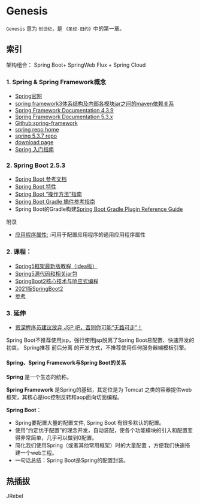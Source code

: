 # Genesis

`Genesis` 意为 `创世纪`，是 `《圣经-旧约》`中的第一章。

## 索引

架构组合：
Spring Boot+ SpringWeb Flux + Spring Cloud

### 1. Spring & Spring Framework概念

- [Spring官网](https://spring.io/)
- [spring framework3体系结构及内部各模块jar之间的maven依赖关系](https://www.cnblogs.com/ywlaker/p/6136625.html)
- [Spring Framework Documentation 4.3.9](https://docs.spring.io/spring-framework/docs/4.3.9.RELEASE/spring-framework-reference/html/overview.html)
- [Spring Framework Documentation 5.3.x](https://docs.spring.io/spring-framework/docs/5.3.x/reference/html/)
- [Github:spring-framework](https://github.com/spring-projects/spring-framework)
- [spring repo home](https://repo.spring.io/webapp/#/home)
- [spring 5.3.7 repo](https://repo.spring.io/webapp/#/artifacts/browse/tree/General/release/org/springframework/spring/5.3.7)
- [download page](https://repo.spring.io/release/org/springframework/spring/5.3.7/)
- [Spring 入门指南](https://spring.io/guides#topical-guides)
  
### 2. Spring Boot 2.5.3
- [Spring Boot 参考文档](https://docs.spring.io/spring-boot/docs/current/reference/html/)
- [Spring Boot 特性](https://docs.spring.io/spring-boot/docs/current/reference/html/features.html#features)  
- [Spring Boot “操作方法”指南](https://docs.spring.io/spring-boot/docs/current/reference/html/howto.html#howto.application)
- [Spring Boot Gradle 插件参考指南](https://docs.spring.io/spring-boot/docs/2.5.3/gradle-plugin/reference/htmlsingle/)
- Spring Boot的Gradle构建[Spring Boot Gradle Plugin Reference Guide](https://docs.spring.io/spring-boot/docs/2.5.3/gradle-plugin/reference/htmlsingle/)

 附录

- [应用程序属性:](https://docs.spring.io/spring-boot/docs/2.5.3/reference/html/application-properties.html) :可用于配置应用程序的通用应用程序属性
  
### 2. 课程：

- [Spring5框架最新版教程（idea版）](https://www.bilibili.com/video/BV1Vf4y127N5?t=382&p=40)
- [Spring5源代码和相关jar包](https://github.com/mxg133/learnforSpring5)
- [SpringBoot2核心技术与响应式编程](https://www.yuque.com/atguigu/springboot)
- [2021版SpringBoot2](https://www.bilibili.com/video/BV19K4y1L7MT)
- [参考](https://www.bilibili.com/read/cv5216534?spm_id_from=333.788.b_636f6d6d656e74.5)


### 3. 延伸

- [资深程序员建议放弃 JSP 吧，否则你可能“无路可走”！](https://blog.csdn.net/afreon/article/details/111399465)

Spring Boot不推荐使用jsp，强行使用jsp脱离了Spring Boot易配置、快速开发的初衷。 
Spring推荐 前后分离 的开发方式，不推荐使用任何服务器端模板引擎。
  
#### Spring、Spring Framework与Spring Boot的关系
**Spring**
是一个生态的统称。

**Spring Framework** 
是Spring的基础，其定位是为 Tomcat 之类的容器提供web 框架，其核心是ioc控制反转和aop面向切面编程。

**Spring Boot**：

- Spring要配置大量的配置文件, Spring Boot 有很多默认的配置。 
- 使用“约定优于配置”的理念开发，自动装配，使各个功能模块的引入和配置变得非常简单，几乎可以做到0配置。
- 简化我们使用Spring（或者其他常用框架）时的大量配置 ，方便我们快速搭建一个web工程。
- 一句话总结：Spring Boot是Spring的配置封装。


## 热插拔
JRebel

